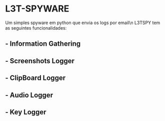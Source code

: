 # L3T-SPYWARE
Um simples spyware em python que envia os logs por email\n
L3TSPY tem as seguintes funcionalidades:
##   - Information Gathering
##   - Screenshots Logger
##   - ClipBoard Logger
##   - Audio Logger
##   - Key Logger
